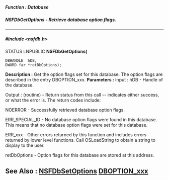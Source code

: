 ##### Function : Database
##### NSFDbGetOptions - Retrieve database option flags.
---
##### #include <nsfdb.h>
STATUS LNPUBLIC **NSFDbGetOptions(**

	DBHANDLE  hDB,
	DWORD far *retDbOptions);
**Description :**
Get the option flags set for this database.  The option flags are described in 
the entry DBOPTION_xxx.
**Parameters :**
Input :
hDB  -  Handle of the database.

Output :
(routine)  -  Return status from this call -- indicates either success, or what the error is.  The return codes include:

NOERROR - Successfully retrieved database option flags.

ERR_SPECIAL_ID - No database option flags were found in this database.  This means that no database option flags were set for this database.

ERR_xxx - Other errors returned by this function and includes errors returned by lower level functions. Call OSLoadString to obtain a string to display to the user.



retDbOptions  -  Option flags for this database are stored at this address.

**See Also :**
[NSFDbSetOptions](D:/md_files/NSFDbSetOptions.md)
[DBOPTION_xxx](D:/md_files/DBOPTION_xxx.md)
---
